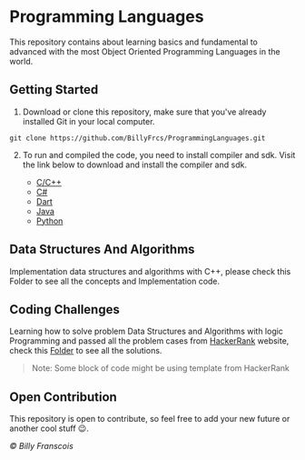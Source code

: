 <h1>Programming Languages</h1>

This repository contains about learning basics and fundamental to advanced with the most Object Oriented Programming Languages in the world.

## Getting Started

1. Download or clone this repository, make sure that you've already installed <a style = "text-decoration:none;" href = "https://git-scm.com/">Git</a> in your local computer.

```
git clone https://github.com/BillyFrcs/ProgrammingLanguages.git
```

2. To run and compiled the code, you need to install compiler and sdk. Visit the link below to download and install the compiler and sdk.

   - [C/C++](https://sourceforge.net/projects/mingw-w64/)
   - [C# ](https://dotnet.microsoft.com/download)
   - [Dart](http://gekorm.com/dart-windows/)
   - [Java](https://www.oracle.com/java/technologies/javase-downloads.html)
   - [Python](https://www.python.org/downloads/)

## Data Structures And Algorithms

Implementation data structures and algorithms with C++, please check this <a style = "text-decoration:none;" href = "https://github.com/BillyFrcs/ProgrammingLanguages/tree/master/CPlusPlus/Data%20Structures%20And%20Algorithms">Folder</a> to see all the concepts and Implementation code.

## Coding Challenges

Learning how to solve problem Data Structures and Algorithms with logic Programming and passed all the problem cases from [HackerRank](https://www.hackerrank.com/dashboard) website, check this [Folder](https://github.com/BillyFrcs/ProgrammingLanguages/tree/master/CodingChallenges) to see all the solutions.

> Note: Some block of code might be using template from HackerRank

## Open Contribution

This repository is open to contribute, so feel free to add your new future or another cool stuff 😉.

<i> ©️ Billy Franscois </i>
